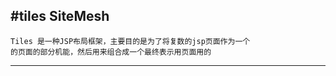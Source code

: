 #tiles SiteMesh
----------------------------------------------------------------------------------------------------------
	Tiles 是一种JSP布局框架，主要目的是为了将复数的jsp页面作为一个
	的页面的部分机能，然后用来组合成一个最终表示用页面用的


-----------------------------------------------------------------------------------------------------------